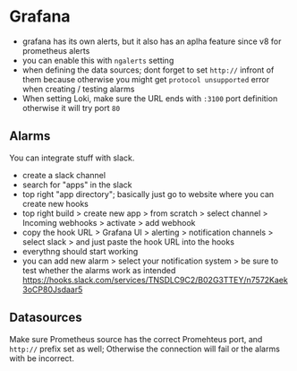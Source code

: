 # Grafana
- grafana has its own alerts, but it also has an aplha feature since v8 for prometheus alerts
- you can enable this with `ngalerts` setting
- when defining the data sources; dont forget to set `http://` infront of them because otherwise you might get `protocol unsupported` error when creating / testing alarms
- When setting Loki, make sure the URL ends with `:3100` port definition otherwise it will try port `80`

## Alarms
You can integrate stuff with slack. 
- create a slack channel
- search for "apps" in the slack
- top right "app directory"; basically just go to website where you can create new hooks
- top right build > create new app > from scratch > select channel > Incoming webhooks > activate > add webhook
- copy the hook URL > Grafana UI > alerting > notification channels > select slack > and just paste the hook URL into the hooks
- everythng should start working
- you can add new alarm > select your notification system > be sure to test whether the alarms work as intended
https://hooks.slack.com/services/TNSDLC9C2/B02G3TTEY/n7572Kaek3oCP80Jsdaar5

## Datasources
Make sure Prometheus source has the correct Promehteus port, and `http://` prefix set as well; Otherwise the connection will fail or the alarms with be incorrect.